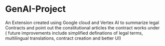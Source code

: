 # GenAI-Project
An Extension created using Google cloud and Vertex AI to summarize legal Contracts and point out the constitutional articles the contract works under ( future improvements include simplified definations of legal terms, multilingual translations, contract creation and better UI)
